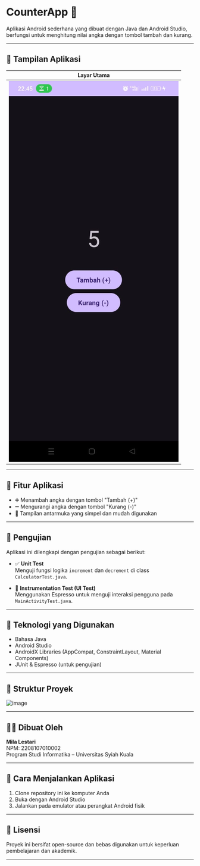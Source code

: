 # CounterApp 🧮

Aplikasi Android sederhana yang dibuat dengan Java dan Android Studio, berfungsi untuk menghitung nilai angka dengan tombol tambah dan kurang.

---

## 📱 Tampilan Aplikasi

| Layar Utama |
|-------------|
| ![Screenshot Aplikasi](screenshot.jpg) |

---

## 🎯 Fitur Aplikasi

- ➕ Menambah angka dengan tombol "Tambah (+)"
- ➖ Mengurangi angka dengan tombol "Kurang (-)"
- 📱 Tampilan antarmuka yang simpel dan mudah digunakan

---

## 🧪 Pengujian

Aplikasi ini dilengkapi dengan pengujian sebagai berikut:

- ✅ **Unit Test**  
  Menguji fungsi logika `increment` dan `decrement` di class `CalculatorTest.java`.

- 🧪 **Instrumentation Test (UI Test)**  
  Menggunakan Espresso untuk menguji interaksi pengguna pada `MainActivityTest.java`.

---

## 🧰 Teknologi yang Digunakan

- Bahasa Java
- Android Studio
- AndroidX Libraries (AppCompat, ConstraintLayout, Material Components)
- JUnit & Espresso (untuk pengujian)

---

## 📁 Struktur Proyek

![image](https://github.com/user-attachments/assets/cbe48e79-1730-423f-98e8-035f3e4fbf0e)

---

## 👩‍💻 Dibuat Oleh

**Mila Lestari**  
NPM: 2208107010002  
Program Studi Informatika – Universitas Syiah Kuala

---

## 🚀 Cara Menjalankan Aplikasi

1. Clone repository ini ke komputer Anda
2. Buka dengan Android Studio
3. Jalankan pada emulator atau perangkat Android fisik

---

## 📃 Lisensi

Proyek ini bersifat open-source dan bebas digunakan untuk keperluan pembelajaran dan akademik.

---

